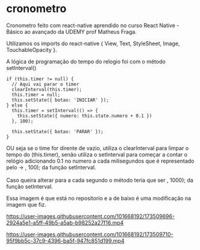 # cronometro

Cronometro feito com react-native aprendido no curso React Native - Básico ao avançado da UDEMY prof Matheus Fraga.
<p>Utilizamos  os imports do react-native { View, Text, StyleSheet, Image, TouchableOpacity }.</p>
<p>A lógica de programação do tempo do relogio foi com o método setInterval() </p>

    if (this.timer != null) {
      // Aqui vai parar o timer
      clearInterval(this.timer);
      this.timer = null;
      this.setState({ botao: 'INICIAR' });
    } else {
      this.timer = setInterval(() => {
        this.setState({ numero: this.state.numero + 0.1 })
      }, 100);

      this.setState({ botao: 'PARAR' });
    }
    

OU seja se o time for dirente de vazio, utiliza o clearInterval para limpar o tempo do (this.timer), senão utiliza o setInterval para começar a contar o relógio adicionando 0.1 no numero
a cada milisegundos que é representado pelo  -> , 100); da função setInterval.
<br>
<br>Caso queira alterar para a cada segundo o método teria que ser , 1000); da função setInterval.

<p>Essa imagem é que está no repositorio e a de baixo é uma modificação na imagem que fiz. </p>

https://user-images.githubusercontent.com/101668192/173509696-2924a5e1-a5ff-49b5-a5ab-b98252a27f16.mp4



https://user-images.githubusercontent.com/101668192/173509710-95f9bb5c-37c9-4396-ba5f-947fc851d199.mp4

